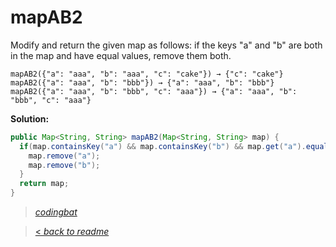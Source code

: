 # mapAB2

Modify and return the given map as follows: if the keys "a" and "b" are both in the map and have equal values, remove them both.

```
mapAB2({"a": "aaa", "b": "aaa", "c": "cake"}) → {"c": "cake"}
mapAB2({"a": "aaa", "b": "bbb"}) → {"a": "aaa", "b": "bbb"}
mapAB2({"a": "aaa", "b": "bbb", "c": "aaa"}) → {"a": "aaa", "b": "bbb", "c": "aaa"}
```

**Solution:**

```java
public Map<String, String> mapAB2(Map<String, String> map) {
  if(map.containsKey("a") && map.containsKey("b") && map.get("a").equals(map.get("b"))){
    map.remove("a");
    map.remove("b");
  }
  return map;
}
```

> _[codingbat](https://codingbat.com/prob/p115011)_

> [< _back to readme_](FINDREPLACEREADME)